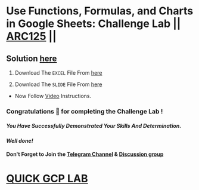 # Use Functions, Formulas, and Charts in Google Sheets: Challenge Lab || [ARC125](https://www.cloudskillsboost.google/focuses/47355?parent=catalog) ||

## Solution [here]()

1. Download The `EXCEL` File From [here](https://docs.google.com/spreadsheets/d/1t22R8e_Nddwp4ro12lRZCt6NywE7dkhG/edit?usp=sharing&ouid=110411516125283809866&rtpof=true&sd=true)

2. Download The `SLIDE` File From [here](https://docs.google.com/presentation/d/1ncTJgZDACrxo92dqxLVNc2wlXpY4OavM/edit?usp=sharing&ouid=110411516125283809866&rtpof=true&sd=true)

* Now Follow [Video]() Instructions.

### Congratulations 🎉 for completing the Challenge Lab !

##### *You Have Successfully Demonstrated Your Skills And Determination.*

#### *Well done!*

#### Don't Forget to Join the [Telegram Channel](https://t.me/QuickGcpLab) & [Discussion group](https://t.me/QuickGcpLabChats)

# [QUICK GCP LAB](https://www.youtube.com/@quickgcplab)
